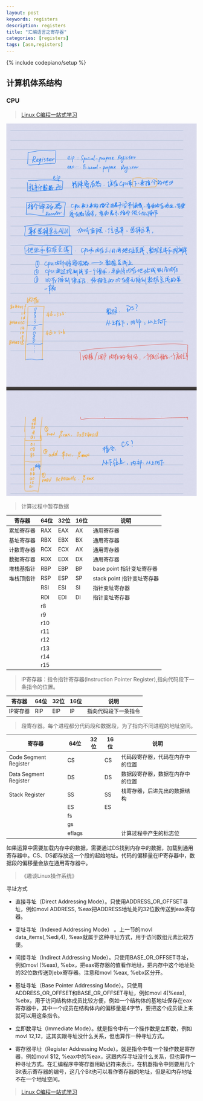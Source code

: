 ```yaml
---
layout: post
keywords: registers
description: registers
title: "汇编语言之寄存器"
categories: [registers]
tags: [asm,registers]
---
```

{% include codepiano/setup %}


## 计算机体系结构
### CPU

> [Linux C编程一站式学习](https://akaedu.github.io/book/ch17s02.html)

<img src="/image/20190506140053-cpu.jpg" />

> 计算过程中暂存数据

| 寄存器 | 64位 | 32位 | 16位| 说明 |
| --- | --- | --- | --- | --- |
| 累加寄存器 | RAX | EAX | AX  | 通用寄存器|
| 基址寄存器 | RBX | EBX | BX  | 通用寄存器|
| 计数寄存器 | RCX | ECX | AX  | 通用寄存器|
| 数据寄存器 | RDX | EDX | DX  | 通用寄存器|
| 堆栈基指针 | RBP | EBP | BP  | base point 指针变址寄存器|
| 堆栈顶指针 | RSP | ESP | SP  | stack point 指针变址寄存器|
|  | RSI | ESI | SI  | 指针变址寄存器|
|  | RDI | EDI | DI  | 指针变址寄存器|
|  | r8 |  |  |  |
|  | r9 |  |  |  |
|  | r10 |  |  |  |
|  | r11 |  |  |  |
|  | r12 |  |  |  |
|  | r13 |  |  |  |
|  | r14 |  |  |  |
|  | r15 |  |  |  |

> IP寄存器：指令指针寄存器(Instruction Pointer Register),指向代码段下一条指令的位置。

| 寄存器 | 64位 | 32位 | 16位| 说明 |
| --- | --- | --- | --- | --- |
| IP寄存器 | RIP | EIP | IP  | 指向代码段下一条指令|

> 段寄存器。每个进程都分代码段和数据段，为了指向不同进程的地址空间。

| 寄存器 | 64位 | 32位 | 16位| 说明 |
| --- | --- | --- | --- | --- |
|Code Segment Register| CS | |CS|代码段寄存器，代码在内存中的位置|
| Data Segment Register | DS | |DS| 数据段寄存器，数据在内存中的位置 |
|Stack Register| SS | |SS|栈寄存器，后进先出的数据结构|
| | ES | |ES| |
|  | fs |  |  |  |
|  | gs |  |  |  |
|  | eflags |  |  | 计算过程中产生的标志位  |

如果运算中需要加载内存中的数据，需要通过DS找到内存中的数据，加载到通用寄存器中。CS、DS都存放这一个段的起始地址。代码的偏移量在IP寄存器中，数据段的偏移量会放在通用寄存器中。

> 《趣谈Linux操作系统》


寻址方式
* 直接寻址（Direct Addressing Mode）。只使用ADDRESS_OR_OFFSET寻址，例如movl ADDRESS, %eax把ADDRESS地址处的32位数传送到eax寄存器。

* 变址寻址（Indexed Addressing Mode） 。上一节的movl data_items(,%edi,4), %eax就属于这种寻址方式，用于访问数组元素比较方便。

* 间接寻址（Indirect Addressing Mode）。只使用BASE_OR_OFFSET寻址，例如movl (%eax), %ebx，把eax寄存器的值看作地址，把内存中这个地址处的32位数传送到ebx寄存器。注意和movl %eax, %ebx区分开。

* 基址寻址（Base Pointer Addressing Mode）。只使用ADDRESS_OR_OFFSET和BASE_OR_OFFSET寻址，例如movl 4(%eax), %ebx，用于访问结构体成员比较方便，例如一个结构体的基地址保存在eax寄存器中，其中一个成员在结构体内的偏移量是4字节，要把这个成员读上来就可以用这条指令。

* 立即数寻址（Immediate Mode）。就是指令中有一个操作数是立即数，例如movl $12, %eax中的$12，这其实跟寻址没什么关系，但也算作一种寻址方式。

* 寄存器寻址（Register Addressing Mode）。就是指令中有一个操作数是寄存器，例如movl $12, %eax中的%eax，这跟内存寻址没什么关系，但也算作一种寻址方式。在汇编程序中寄存器用助记符来表示，在机器指令中则要用几个Bit表示寄存器的编号，这几个Bit也可以看作寄存器的地址，但是和内存地址不在一个地址空间。
> [Linux C编程一站式学习](https://akaedu.github.io/book/ch18s04.html)
